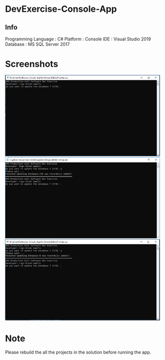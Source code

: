 # DevExercise-Console-App

## Info
Programming Language : C#
Platform : Console
IDE : Visual Studio 2019
Database : MS SQL Server 2017

# Screenshots
![](Console1.PNG)
![](Console2.PNG)
![](Console3.PNG)

# Note
Please rebuild the all the projects in the solution before running the app.
